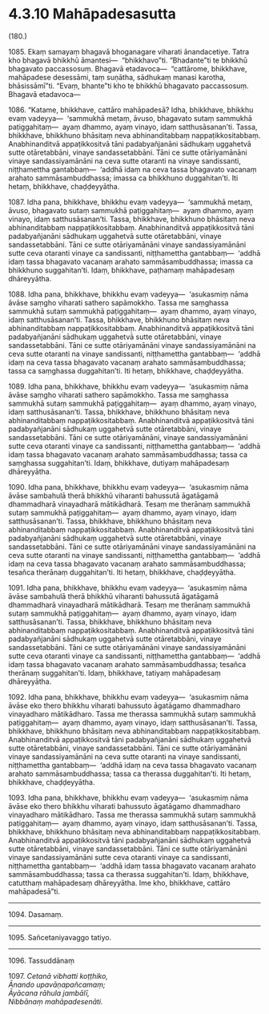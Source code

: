 # 4.3.10 Mahāpadesasutta

(180.)

1085\. Ekaṃ samayaṃ bhagavā bhoganagare viharati ānandacetiye. Tatra kho bhagavā bhikkhū āmantesi—  “bhikkhavo”ti. “Bhadante”ti te bhikkhū bhagavato paccassosuṃ. Bhagavā etadavoca—  “cattārome, bhikkhave, mahāpadese desessāmi, taṃ suṇātha, sādhukaṃ manasi karotha, bhāsissāmī”ti. “Evaṃ, bhante”ti kho te bhikkhū bhagavato paccassosuṃ. Bhagavā etadavoca—

1086\. “Katame, bhikkhave, cattāro mahāpadesā? Idha, bhikkhave, bhikkhu evaṃ vadeyya—  ‘sammukhā metaṃ, āvuso, bhagavato sutaṃ sammukhā paṭiggahitaṃ—  ayaṃ dhammo, ayaṃ vinayo, idaṃ satthusāsanan’ti. Tassa, bhikkhave, bhikkhuno bhāsitaṃ neva abhinanditabbaṃ nappaṭikkositabbaṃ. Anabhinanditvā appaṭikkositvā tāni padabyañjanāni sādhukaṃ uggahetvā sutte otāretabbāni, vinaye sandassetabbāni. Tāni ce sutte otāriyamānāni vinaye sandassiyamānāni na ceva sutte otaranti na vinaye sandissanti, niṭṭhamettha gantabbaṃ—  ‘addhā idaṃ na ceva tassa bhagavato vacanaṃ arahato sammāsambuddhassa; imassa ca bhikkhuno duggahitan’ti. Iti hetaṃ, bhikkhave, chaḍḍeyyātha.

1087\. Idha pana, bhikkhave, bhikkhu evaṃ vadeyya—  ‘sammukhā metaṃ, āvuso, bhagavato sutaṃ sammukhā paṭiggahitaṃ—  ayaṃ dhammo, ayaṃ vinayo, idaṃ satthusāsanan’ti. Tassa, bhikkhave, bhikkhuno bhāsitaṃ neva abhinanditabbaṃ nappaṭikkositabbaṃ. Anabhinanditvā appaṭikkositvā tāni padabyañjanāni sādhukaṃ uggahetvā sutte otāretabbāni, vinaye sandassetabbāni. Tāni ce sutte otāriyamānāni vinaye sandassiyamānāni sutte ceva otaranti vinaye ca sandissanti, niṭṭhamettha gantabbaṃ—  ‘addhā idaṃ tassa bhagavato vacanaṃ arahato sammāsambuddhassa; imassa ca bhikkhuno suggahitan’ti. Idaṃ, bhikkhave, paṭhamaṃ mahāpadesaṃ dhāreyyātha.

1088\. Idha pana, bhikkhave, bhikkhu evaṃ vadeyya—  ‘asukasmiṃ nāma āvāse saṃgho viharati sathero sapāmokkho. Tassa me saṃghassa sammukhā sutaṃ sammukhā paṭiggahitaṃ—  ayaṃ dhammo, ayaṃ vinayo, idaṃ satthusāsanan’ti. Tassa, bhikkhave, bhikkhuno bhāsitaṃ neva abhinanditabbaṃ nappaṭikkositabbaṃ. Anabhinanditvā appaṭikkositvā tāni padabyañjanāni sādhukaṃ uggahetvā sutte otāretabbāni, vinaye sandassetabbāni. Tāni ce sutte otāriyamānāni vinaye sandassiyamānāni na ceva sutte otaranti na vinaye sandissanti, niṭṭhamettha gantabbaṃ—  ‘addhā idaṃ na ceva tassa bhagavato vacanaṃ arahato sammāsambuddhassa; tassa ca saṃghassa duggahitan’ti. Iti hetaṃ, bhikkhave, chaḍḍeyyātha.

1089\. Idha pana, bhikkhave, bhikkhu evaṃ vadeyya—  ‘asukasmiṃ nāma āvāse saṃgho viharati sathero sapāmokkho. Tassa me saṃghassa sammukhā sutaṃ sammukhā paṭiggahitaṃ—  ayaṃ dhammo, ayaṃ vinayo, idaṃ satthusāsanan’ti. Tassa, bhikkhave, bhikkhuno bhāsitaṃ neva abhinanditabbaṃ nappaṭikkositabbaṃ. Anabhinanditvā appaṭikkositvā tāni padabyañjanāni sādhukaṃ uggahetvā sutte otāretabbāni, vinaye sandassetabbāni. Tāni ce sutte otāriyamānāni, vinaye sandassiyamānāni sutte ceva otaranti vinaye ca sandissanti, niṭṭhamettha gantabbaṃ—  ‘addhā idaṃ tassa bhagavato vacanaṃ arahato sammāsambuddhassa; tassa ca saṃghassa suggahitan’ti. Idaṃ, bhikkhave, dutiyaṃ mahāpadesaṃ dhāreyyātha.

1090\. Idha pana, bhikkhave, bhikkhu evaṃ vadeyya—  ‘asukasmiṃ nāma āvāse sambahulā therā bhikkhū viharanti bahussutā āgatāgamā dhammadharā vinayadharā mātikādharā. Tesaṃ me therānaṃ sammukhā sutaṃ sammukhā paṭiggahitaṃ—  ayaṃ dhammo, ayaṃ vinayo, idaṃ satthusāsanan’ti. Tassa, bhikkhave, bhikkhuno bhāsitaṃ neva abhinanditabbaṃ nappaṭikkositabbaṃ. Anabhinanditvā appaṭikkositvā tāni padabyañjanāni sādhukaṃ uggahetvā sutte otāretabbāni, vinaye sandassetabbāni. Tāni ce sutte otāriyamānāni vinaye sandassiyamānāni na ceva sutte otaranti na vinaye sandissanti, niṭṭhamettha gantabbaṃ—  ‘addhā idaṃ na ceva tassa bhagavato vacanaṃ arahato sammāsambuddhassa; tesañca therānaṃ duggahitan’ti. Iti hetaṃ, bhikkhave, chaḍḍeyyātha.

1091\. Idha pana, bhikkhave, bhikkhu evaṃ vadeyya—  ‘asukasmiṃ nāma āvāse sambahulā therā bhikkhū viharanti bahussutā āgatāgamā dhammadharā vinayadharā mātikādharā. Tesaṃ me therānaṃ sammukhā sutaṃ sammukhā paṭiggahitaṃ—  ayaṃ dhammo, ayaṃ vinayo, idaṃ satthusāsanan’ti. Tassa, bhikkhave, bhikkhuno bhāsitaṃ neva abhinanditabbaṃ nappaṭikkositabbaṃ. Anabhinanditvā appaṭikkositvā tāni padabyañjanāni sādhukaṃ uggahetvā sutte otāretabbāni, vinaye sandassetabbāni. Tāni ce sutte otāriyamānāni vinaye sandassiyamānāni sutte ceva otaranti vinaye ca sandissanti, niṭṭhamettha gantabbaṃ—  ‘addhā idaṃ tassa bhagavato vacanaṃ arahato sammāsambuddhassa; tesañca therānaṃ suggahitan’ti. Idaṃ, bhikkhave, tatiyaṃ mahāpadesaṃ dhāreyyātha.

1092\. Idha pana, bhikkhave, bhikkhu evaṃ vadeyya—  ‘asukasmiṃ nāma āvāse eko thero bhikkhu viharati bahussuto āgatāgamo dhammadharo vinayadharo mātikādharo. Tassa me therassa sammukhā sutaṃ sammukhā paṭiggahitaṃ—  ayaṃ dhammo, ayaṃ vinayo, idaṃ satthusāsanan’ti. Tassa, bhikkhave, bhikkhuno bhāsitaṃ neva abhinanditabbaṃ nappaṭikkositabbaṃ. Anabhinanditvā appaṭikkositvā tāni padabyañjanāni sādhukaṃ uggahetvā sutte otāretabbāni, vinaye sandassetabbāni. Tāni ce sutte otāriyamānāni vinaye sandassiyamānāni na ceva sutte otaranti na vinaye sandissanti, niṭṭhamettha gantabbaṃ—  ‘addhā idaṃ na ceva tassa bhagavato vacanaṃ arahato sammāsambuddhassa; tassa ca therassa duggahitan’ti. Iti hetaṃ, bhikkhave, chaḍḍeyyātha.

1093\. Idha pana, bhikkhave, bhikkhu evaṃ vadeyya—  ‘asukasmiṃ nāma āvāse eko thero bhikkhu viharati bahussuto āgatāgamo dhammadharo vinayadharo mātikādharo. Tassa me therassa sammukhā sutaṃ sammukhā paṭiggahitaṃ—  ayaṃ dhammo, ayaṃ vinayo, idaṃ satthusāsanan’ti. Tassa, bhikkhave, bhikkhuno bhāsitaṃ neva abhinanditabbaṃ nappaṭikkositabbaṃ. Anabhinanditvā appaṭikkositvā tāni padabyañjanāni sādhukaṃ uggahetvā sutte otāretabbāni, vinaye sandassetabbāni. Tāni ce sutte otāriyamānāni vinaye sandassiyamānāni sutte ceva otaranti vinaye ca sandissanti, niṭṭhamettha gantabbaṃ—  ‘addhā idaṃ tassa bhagavato vacanaṃ arahato sammāsambuddhassa; tassa ca therassa suggahitan’ti. Idaṃ, bhikkhave, catutthaṃ mahāpadesaṃ dhāreyyātha. Ime kho, bhikkhave, cattāro mahāpadesā”ti.

---

1094\. Dasamaṃ.

---

1095\. Sañcetaniyavaggo tatiyo.

---

1096\. Tassuddānaṃ

1097\. _Cetanā vibhatti koṭṭhiko,_  
_Ānando upavāṇapañcamaṃ;_  
_Āyācana rāhula jambālī,_  
_Nibbānaṃ mahāpadesenāti._
